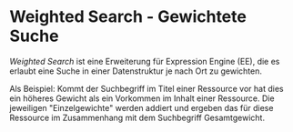 # Weighted Search - Gewichtete Suche

*Weighted Search* ist eine Erweiterung für Expression Engine (EE), die es erlaubt eine Suche in einer Datenstruktur je nach Ort zu gewichten.

Als Beispiel: Kommt der Suchbegriff im Titel einer Ressource vor hat dies ein höheres Gewicht als ein Vorkommen im Inhalt einer Ressource. Die jeweiligen "Einzelgewichte" werden addiert und ergeben das für diese Ressource im Zusammenhang mit dem Suchbegriff Gesamtgewicht.
